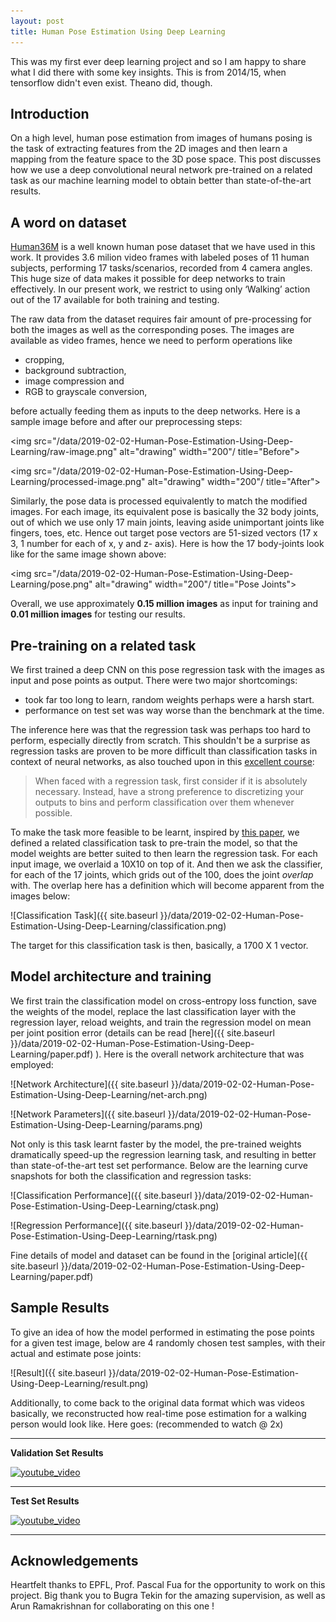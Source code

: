 ```yaml
---
layout: post
title: Human Pose Estimation Using Deep Learning
---
```


This was my first ever deep learning project and so I am happy to share what I did there 
with some key insights. This is from 2014/15, when tensorflow didn't even exist. 
Theano did, though. 

## Introduction

On a high level, human pose estimation from images of humans posing is the task of 
extracting features from the 2D images and then learn a mapping from the feature space 
to the 3D pose space. This post discusses how we use a deep convolutional neural network 
pre-trained on a related task as our machine learning model to obtain better than 
state-of-the-art results.

## A word on dataset

[Human36M](http://vision.imar.ro/human3.6m/description.php) is a well known human pose
dataset that we have used in this work. It provides 3.6 milion video frames with labeled 
poses of 11 human subjects, performing 17 tasks/scenarios, recorded from 4 camera angles. 
This huge size of data makes it possible for deep networks to train effectively. In our 
present work, we restrict to using only ‘Walking’ action out of the 17 available for both 
training and testing. 

The raw data from the dataset requires fair amount of pre-processing for both the images 
as well as the corresponding poses. The images are available as video frames, hence we 
need to perform operations like 

- cropping, 
- background subtraction, 
- image compression and 
- RGB to grayscale conversion,
 
 before actually feeding them as inputs to the deep networks. Here is a sample image 
 before and after our preprocessing steps: 

 <img src="/data/2019-02-02-Human-Pose-Estimation-Using-Deep-Learning/raw-image.png" alt="drawing" width="200"/ title="Before">

 <img src="/data/2019-02-02-Human-Pose-Estimation-Using-Deep-Learning/processed-image.png" alt="drawing" width="200"/ title="After">


 Similarly, the pose data is processed equivalently to match the modified images. For each
  image, its equivalent pose 
 is basically the 32 body joints, out of which we use only 17 main joints, leaving aside 
 unimportant joints like fingers, toes, etc. Hence out target pose vectors are 51-sized 
 vectors (17 x 3, 1 number for each of x, y and z- axis). Here is how the 17 body-joints
 look like for the same image shown above:
 
  <img src="/data/2019-02-02-Human-Pose-Estimation-Using-Deep-Learning/pose.png" alt="drawing" width="200"/ title="Pose Joints">
    
 Overall, we use approximately 
 **0.15 million images** as input for training and **0.01 million images** for testing 
 our results.

## Pre-training on a related task

We first trained a deep CNN on this pose regression task with the images as input and pose
points as output. There were two major shortcomings:

- took far too long to learn, random weights perhaps were a harsh start.
- performance on test set was way worse than the benchmark at the time.

The inference here was that the regression task was perhaps too hard to perform, especially
directly from scratch. This shouldn't be a surprise as regression tasks are proven to
 be more difficult than classification tasks in context of neural networks, as also
  touched upon in this [excellent course](http://cs231n.github.io/neural-networks-2/):
 
 >When faced with a regression task, first consider if it is absolutely necessary. 
 Instead, have a strong preference to discretizing your outputs to bins and perform 
 classification over them whenever possible.
 
To make the task more feasible to be learnt, inspired by
[this paper](http://visal.cs.cityu.edu.hk/static/pubs/conf/accv14-3dposecnn.pdf),
we defined a related classification task to pre-train the model, so that the model
weights are better suited to then learn the regression task. For each input image,
we overlaid a 10X10 on top of it. And then we ask the classifier, for each of the
 17 joints, which grids out of the 100, does the joint *overlap* with. The overlap
 here has a definition which will become apparent from the images below:
 
![Classification Task]({{ site.baseurl }}/data/2019-02-02-Human-Pose-Estimation-Using-Deep-Learning/classification.png)
   
The target for this classification task is then, basically, a 1700 X 1 vector. 


## Model architecture and training

We first train the classification model on cross-entropy loss function, save the 
weights of the model, replace the last classification layer with the regression layer, 
reload weights, and train the regression model on mean per joint position error (details
can be read 
[here]({{ site.baseurl }}/data/2019-02-02-Human-Pose-Estimation-Using-Deep-Learning/paper.pdf) ). 
Here is the overall network architecture that was
 employed:
 
 ![Network Architecture]({{ site.baseurl }}/data/2019-02-02-Human-Pose-Estimation-Using-Deep-Learning/net-arch.png)
 
 ![Network Parameters]({{ site.baseurl }}/data/2019-02-02-Human-Pose-Estimation-Using-Deep-Learning/params.png)
 
 Not only is this task learnt faster by the model, the pre-trained weights dramatically speed-up 
the regression learning task, and resulting in better than state-of-the-art test set
performance. Below are the learning curve snapshots for both the classification and 
regression tasks:
 
 ![Classification Performance]({{ site.baseurl }}/data/2019-02-02-Human-Pose-Estimation-Using-Deep-Learning/ctask.png)
 
 ![Regression Performance]({{ site.baseurl }}/data/2019-02-02-Human-Pose-Estimation-Using-Deep-Learning/rtask.png)
 

Fine details of model and dataset can be found in the 
[original article]({{ site.baseurl }}/data/2019-02-02-Human-Pose-Estimation-Using-Deep-Learning/paper.pdf)


## Sample Results

To give an idea of how the model performed in estimating the pose points for a given
test image, below are 4 randomly chosen test samples, with their actual and estimate
pose joints:

![Result]({{ site.baseurl }}/data/2019-02-02-Human-Pose-Estimation-Using-Deep-Learning/result.png)


Additionally, to come back to the original data format which was videos basically,
we reconstructed how real-time pose estimation for a walking person would look like.
Here goes: (recommended to watch @ 2x)


-----

**Validation Set Results**


[![youtube_video](https://img.youtube.com/vi/9H9N0Xu3AtQ/0.jpg)](https://youtu.be/9H9N0Xu3AtQ)

-----
**Test Set Results**


[![youtube_video](https://img.youtube.com/vi/tNw5gCw9ygs/0.jpg)](https://youtu.be/tNw5gCw9ygs)

------
 

## Acknowledgements

Heartfelt thanks to EPFL, Prof. Pascal Fua for the opportunity to work on this project.
Big thank you to Bugra Tekin for the amazing supervision, as well as Arun Ramakrishnan
for collaborating on this one !
